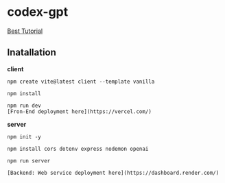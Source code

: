 # codex-gpt


[Best Tutorial](https://www.youtube.com/watch?v=2FeymQoKvrk)

## Inatallation

**client**

	npm create vite@latest client --template vanilla
  
	npm install
	
	npm run dev
	[Fron-End deployment here](https://vercel.com/)
  
**server**

	npm init -y
  
	npm install cors dotenv express nodemon openai
	
	npm run server
	
	[Backend: Web service deployment here](https://dashboard.render.com/)
